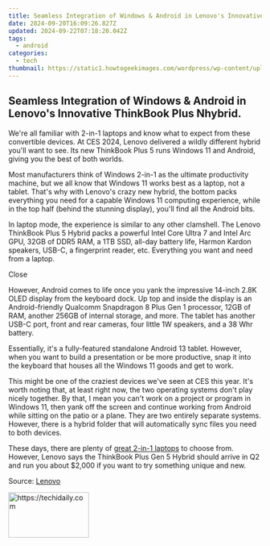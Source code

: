```yaml
---
title: Seamless Integration of Windows & Android in Lenovo's Innovative ThinkBook Plus Nhybrid.
date: 2024-09-20T16:09:26.827Z
updated: 2024-09-22T07:18:20.042Z
tags:
  - android
categories:
  - tech
thumbnail: https://static1.howtogeekimages.com/wordpress/wp-content/uploads/2024/01/53449900000_e14127db52_o.jpg
---
```


## Seamless Integration of Windows & Android in Lenovo's Innovative ThinkBook Plus Nhybrid.

We're all familiar with 2-in-1 laptops and know what to expect from these convertible devices. At CES 2024, Lenovo delivered a wildly different hybrid you'll want to see. Its new ThinkBook Plus 5 runs Windows 11 and Android, giving you the best of both worlds.

 Most manufacturers think of Windows 2-in-1 as the ultimate productivity machine, but we all know that Windows 11 works best as a laptop, not a tablet. That's why with Lenovo's crazy new hybrid, the bottom packs everything you need for a capable Windows 11 computing experience, while in the top half (behind the stunning display), you'll find all the Android bits.

 In laptop mode, the experience is similar to any other clamshell. The Lenovo ThinkBook Plus 5 Hybrid packs a powerful Intel Core Ultra 7 and Intel Arc GPU, 32GB of DDR5 RAM, a 1TB SSD, all-day battery life, Harmon Kardon speakers, USB-C, a fingerprint reader, etc. Everything you want and need from a laptop.

Close 

 However, Android comes to life once you yank the impressive 14-inch 2.8K OLED display from the keyboard dock. Up top and inside the display is an Android-friendly Qualcomm Snapdragon 8 Plus Gen 1 processor, 12GB of RAM, another 256GB of internal storage, and more. The tablet has another USB-C port, front and rear cameras, four little 1W speakers, and a 38 Whr battery.

 Essentially, it's a fully-featured standalone Android 13 tablet. However, when you want to build a presentation or be more productive, snap it into the keyboard that houses all the Windows 11 goods and get to work.

 This might be one of the craziest devices we've seen at CES this year. It's worth noting that, at least right now, the two operating systems don't play nicely together. By that, I mean you can't work on a project or program in Windows 11, then yank off the screen and continue working from Android while sitting on the patio or a plane. They are two entirely separate systems. However, there is a hybrid folder that will automatically sync files you need to both devices.

 These days, there are plenty of [great 2-in-1 laptops](https://tech-recovery.techidaily.com/solving-the-reset-failed-there-was-an-error-message-on-windows/) to choose from. However, Lenovo says the ThinkBook Plus Gen 5 Hybrid should arrive in Q2 and run you about $2,000 if you want to try something unique and new.

 Source: [Lenovo](https://shop-links.co/link/?exclusive=1&publisher_slug=itechdaily19598&url=https%3A%2F%2Fnews.lenovo.com%2Fpressroom%2Fpress-releases%2Fai-powered-creativity-productivity-devices-solutions-ces-2024%2F)

<ins class="adsbygoogle"
     style="display:block"
     data-ad-format="autorelaxed"
     data-ad-client="ca-pub-7571918770474297"
     data-ad-slot="1223367746"></ins>

<ins class="adsbygoogle"
     style="display:block"
     data-ad-client="ca-pub-7571918770474297"
     data-ad-slot="8358498916"
     data-ad-format="auto"
     data-full-width-responsive="true"></ins>



<!-- affiliate ads begin -->
<a href="https://malaysia-healthcare-travel-council.pxf.io/c/5597632/1576474/17382" target="_top" id="1576474">
  <img src="//a.impactradius-go.com/display-ad/17382-1576474" border="0" alt="https://techidaily.com" width="160" height="90"/>
</a>
<img height="0" width="0" src="https://malaysia-healthcare-travel-council.pxf.io/i/5597632/1576474/17382" style="position:absolute;visibility:hidden;" border="0" />
<!-- affiliate ads end -->

